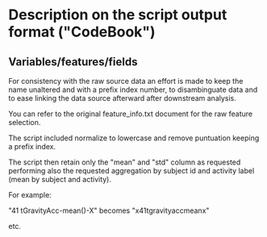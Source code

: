 Description on the script output format ("CodeBook")
====================================================

## Variables/features/fields

For consistency with the raw source data an effort is made to keep the name unaltered and with a prefix index number, to disambinguate data and to ease linking the data source afterward after downstream analysis.

You can refer to the original feature_info.txt document for the raw feature selection.

The script included normalize to lowercase and remove puntuation keeping a prefix index.

The script then retain only the "mean" and "std" column as requested performing also the requested aggregation by subject id and activity label (mean by subject and activity).

For example:


"41 tGravityAcc-mean()-X" becomes "x41tgravityaccmeanx"

etc.

